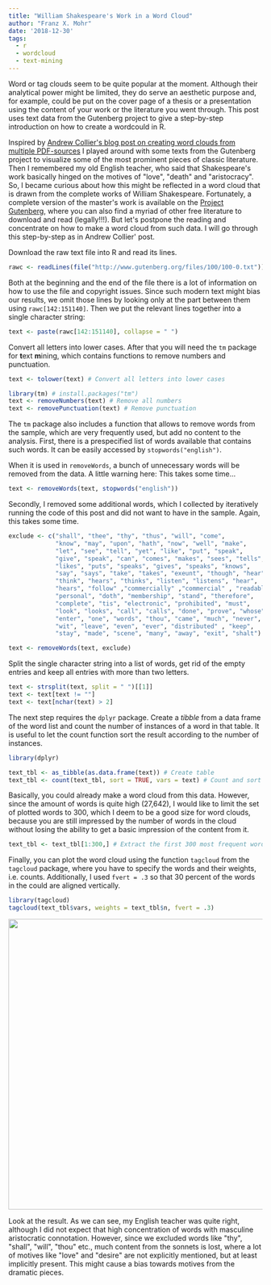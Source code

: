 ```yaml
---
title: "William Shakespeare's Work in a Word Cloud"
author: "Franz X. Mohr"
date: '2018-12-30'
tags:
  - r
  - wordcloud
  - text-mining
---
```


Word or tag clouds seem to be quite popular at the moment. Although their analytical power might be limited, they do serve an aesthetic purpose and, for example, could be put on the cover page of a thesis or a presentation using the content of your work or the literature you went through. This post uses text data from the Gutenberg project to give a step-by-step introduction on how to create a wordcould in R.

<!--more-->

Inspired by <a href="https://www.r-bloggers.com/constructing-a-word-cloud-for-icml-2015/" target="_blank" rel="noopener">Andrew Collier's blog post on creating word clouds from multiple PDF-sources</a> I played around with some texts from the Gutenberg project to visualize some of the most prominent pieces of classic literature. Then I remembered my old English teacher, who said that Shakespeare's work basically hinged on the motives of "love", "death" and "aristocracy". So, I became curious about how this might be reflected in a word cloud that is drawn from the complete works of William Shakespeare. Fortunately, a complete version of the master's work is available on the <a href="http://www.gutenberg.org/ebooks/100" target="_blank" rel="noopener">Project Gutenberg</a>, where you can also find a myriad of other free literature to download and read (legally!!!). But let's postpone the reading and concentrate on how to make a word cloud from such data. I will go through this step-by-step as in Andrew Collier' post.

Download the raw text file into R and read its lines.

```r
rawc <- readLines(file("http://www.gutenberg.org/files/100/100-0.txt"))
```

Both at the beginning and the end of the file there is a lot of information on how to use the file and copyright issues. Since such modern text might bias our results, we omit those lines by looking only at the part between them using `rawc[142:151140]`. Then we put the relevant lines together into a single character string:


```r
text <- paste(rawc[142:151140], collapse = " ")
```

Convert all letters into lower cases. After that you will need the `tm` package for **t**ext **m**ining, which contains functions to remove numbers and punctuation.

```r
text <- tolower(text) # Convert all letters into lower cases

library(tm) # install.packages("tm")
text <- removeNumbers(text) # Remove all numbers
text <- removePunctuation(text) # Remove punctuation
```

The `tm` package also includes a function that allows to remove words from the sample, which are very frequently used, but add no content to the analysis. First, there is a prespecified list of words available that contains such words. It can be easily accessed by `stopwords("english")`.

When it is used in `removeWords`, a bunch of unnecessary words will be removed from the data. A little warning here: This takes some time...


```r
text <- removeWords(text, stopwords("english"))
```

Secondly, I removed some additional words, which I collected by iteratively running the code of this post and did not want to have in the sample. Again, this takes some time.


```r
exclude <- c("shall", "thee", "thy", "thus", "will", "come",
             "know", "may", "upon", "hath", "now", "well", "make",
             "let", "see", "tell", "yet", "like", "put", "speak",
             "give", "speak", "can", "comes", "makes", "sees", "tells",
             "likes", "puts", "speaks", "gives", "speaks", "knows",
             "say", "says", "take", "takes", "exeunt", "though", "hear", 
             "think", "hears", "thinks", "listen", "listens", "hear", 
             "hears", "follow" ,"commercially" ,"commercial" , "readable",
             "personal", "doth", "membership", "stand", "therefore", 
             "complete", "tis", "electronic", "prohibited", "must",
             "look", "looks", "call", "calls", "done", "prove", "whose",
             "enter", "one", "words", "thou", "came", "much", "never",
             "wit", "leave", "even", "ever", "distributed" , "keep",
             "stay", "made", "scene", "many", "away", "exit", "shalt")

text <- removeWords(text, exclude)
```

Split the single character string into a list of words, get rid of the empty entries and keep all entries with more than two letters.


```r
text <- strsplit(text, split = " ")[[1]]
text <- text[text != ""]
text <- text[nchar(text) > 2]
```

The next step requires the `dplyr` package. Create a *tibble* from a data frame of the word list and count the number of instances of a word in that table. It is useful to let the count function sort the result according to the number of instances.


```r
library(dplyr)

text_tbl <- as_tibble(as.data.frame(text)) # Create table
text_tbl <- count(text_tbl, sort = TRUE, vars = text) # Count and sort words
```

Basically, you could already make a word cloud from this data. However, since the amount of words is quite high (27,642), I would like to limit the set of plotted words to 300, which I deem to be a good size for word clouds, because you are still impressed by the number of words in the cloud without losing the ability to get a basic impression of the content from it.


```r
text_tbl <- text_tbl[1:300,] # Extract the first 300 most frequent words
```

Finally, you can plot the word cloud using the function `tagcloud` from the `tagcloud` package, where you have to specify the words and their weights, i.e. counts. Additionally, I used `fvert = .3` so that 30 percent of the words in the could are aligned vertically.


```r
library(tagcloud)
tagcloud(text_tbl$vars, weights = text_tbl$n, fvert = .3)
```

<img src="/post/2018-12-30-shakespeare-wordcloud_files/figure-html/shakespeare-1.png" width="576" style="display: block; margin: auto;" />

Look at the result. As we can see, my English teacher was quite right, although I did not expect that high concentration of words with masculine aristocratic connotation. However, since we excluded words like "thy", "shall", "will", "thou" etc., much content from the sonnets is lost, where a lot of motives like "love" and "desire" are not explicitly mentioned, but at least implicitly present. This might cause a bias towards motives from the dramatic pieces.
